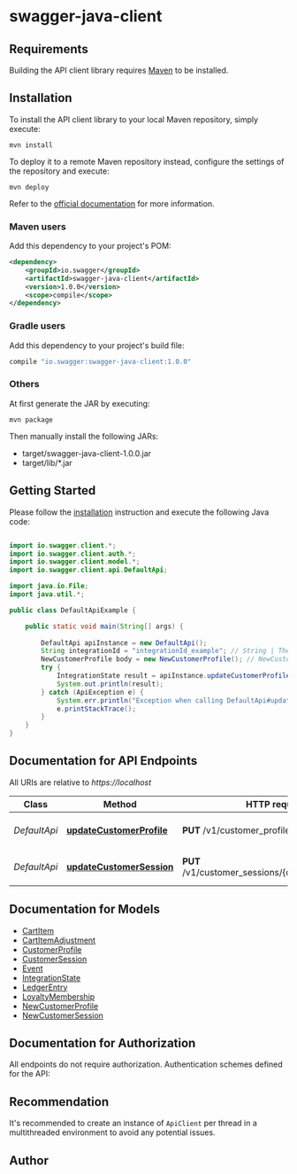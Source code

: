 # swagger-java-client

## Requirements

Building the API client library requires [Maven](https://maven.apache.org/) to be installed.

## Installation

To install the API client library to your local Maven repository, simply execute:

```shell
mvn install
```

To deploy it to a remote Maven repository instead, configure the settings of the repository and execute:

```shell
mvn deploy
```

Refer to the [official documentation](https://maven.apache.org/plugins/maven-deploy-plugin/usage.html) for more information.

### Maven users

Add this dependency to your project's POM:

```xml
<dependency>
    <groupId>io.swagger</groupId>
    <artifactId>swagger-java-client</artifactId>
    <version>1.0.0</version>
    <scope>compile</scope>
</dependency>
```

### Gradle users

Add this dependency to your project's build file:

```groovy
compile "io.swagger:swagger-java-client:1.0.0"
```

### Others

At first generate the JAR by executing:

    mvn package

Then manually install the following JARs:

* target/swagger-java-client-1.0.0.jar
* target/lib/*.jar

## Getting Started

Please follow the [installation](#installation) instruction and execute the following Java code:

```java

import io.swagger.client.*;
import io.swagger.client.auth.*;
import io.swagger.client.model.*;
import io.swagger.client.api.DefaultApi;

import java.io.File;
import java.util.*;

public class DefaultApiExample {

    public static void main(String[] args) {
        
        DefaultApi apiInstance = new DefaultApi();
        String integrationId = "integrationId_example"; // String | The custom identifier for this profile, must be unique within the account.
        NewCustomerProfile body = new NewCustomerProfile(); // NewCustomerProfile | 
        try {
            IntegrationState result = apiInstance.updateCustomerProfile(integrationId, body);
            System.out.println(result);
        } catch (ApiException e) {
            System.err.println("Exception when calling DefaultApi#updateCustomerProfile");
            e.printStackTrace();
        }
    }
}

```

## Documentation for API Endpoints

All URIs are relative to *https://localhost*

Class | Method | HTTP request | Description
------------ | ------------- | ------------- | -------------
*DefaultApi* | [**updateCustomerProfile**](docs/DefaultApi.md#updateCustomerProfile) | **PUT** /v1/customer_profiles/{integrationId} | Update a Customer Profile
*DefaultApi* | [**updateCustomerSession**](docs/DefaultApi.md#updateCustomerSession) | **PUT** /v1/customer_sessions/{customerSessionId} | Update a Customer Session


## Documentation for Models

 - [CartItem](docs/CartItem.md)
 - [CartItemAdjustment](docs/CartItemAdjustment.md)
 - [CustomerProfile](docs/CustomerProfile.md)
 - [CustomerSession](docs/CustomerSession.md)
 - [Event](docs/Event.md)
 - [IntegrationState](docs/IntegrationState.md)
 - [LedgerEntry](docs/LedgerEntry.md)
 - [LoyaltyMembership](docs/LoyaltyMembership.md)
 - [NewCustomerProfile](docs/NewCustomerProfile.md)
 - [NewCustomerSession](docs/NewCustomerSession.md)


## Documentation for Authorization

All endpoints do not require authorization.
Authentication schemes defined for the API:

## Recommendation

It's recommended to create an instance of `ApiClient` per thread in a multithreaded environment to avoid any potential issues.

## Author




